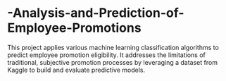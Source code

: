 # -Analysis-and-Prediction-of-Employee-Promotions
This project applies various machine learning classification algorithms to predict employee promotion eligibility. It addresses the limitations of traditional, subjective promotion processes by leveraging a dataset from Kaggle to build and evaluate predictive models.
